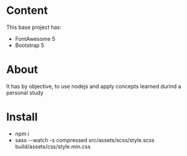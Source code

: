 # Content
This base project has:
- FontAwesome 5
- Bootstrap 5

# About
It has by objective, to use nodejs and apply concepts learned durind a personal study

# Install
- npm i
- sass --watch -s compressed src/assets/scss/style.scss build/assets/css/style.min.css